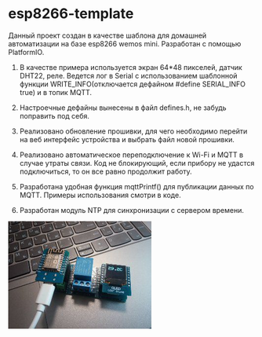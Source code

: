 # esp8266-template
Данный проект создан в качестве шаблона для домашней автоматизации на базе esp8266 wemos mini.
Разработан с помощью PlatformIO. 

1. В качестве примера используется экран 64*48 пикселей, датчик DHT22, реле. Ведется лог в Serial c использованием шаблонной функции WRITE_INFO(отключается дефайном #define SERIAL_INFO true) и в топик MQTT.

2. Настроечные дефайны вынесены в файл defines.h, не забудь поправить под себя.
3. Реализовано обновление прошивки, для чего необходимо перейти на веб интерфейс устройства и выбрать файл новой прошивки. 
4. Реализовано автоматическое переподключение к Wi-Fi и MQTT в случае утраты связи. Код не блокирующий, если прибору не удастся подключиться, то он все равно продолжит работу.
5. Разработана удобная функция mqttPrintf() для публикации данных по MQTT. Примеры использования смотри в коде.
6. Разработан модуль NTP для синхронизации с сервером времени.

![Alt text](photo_2023-12-29_14-31-34.jpg)
